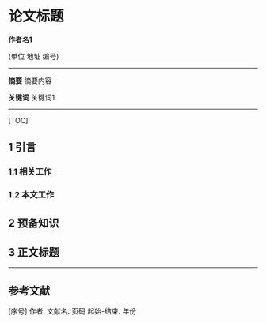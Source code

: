 # 论文标题

**作者名1**

(单位 地址 编号)

---

**摘要**    摘要内容

**关键词** 关键词1

---

[TOC]

## 1 引言

### 1.1 相关工作



### 1.2 本文工作



## 2 预备知识



## 3 正文标题



---

## 参考文献

<div id="序号"></div>

[序号]  作者. 文献名. 页码 起始-结束. 年份

